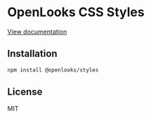 # OpenLooks CSS Styles

[View documentation](https://openlooks.dev)

## Installation

```bash
npm install @openlooks/styles
```

## License

MIT
